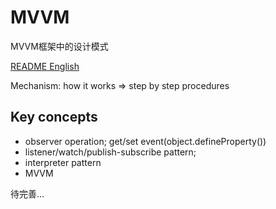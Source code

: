 # MVVM
MVVM框架中的设计模式

[README English](https://github.com/21hook/MVVM/blob/master/README.md)

Mechanism: how it works => step by step procedures

## Key concepts
- observer operation; get/set event(object.defineProperty())
- listener/watch/publish-subscribe pattern; 
- interpreter pattern
- MVVM

待完善...

